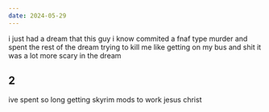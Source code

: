 ```yaml
---
date: 2024-05-29
---
```


i just had a dream that this guy i know commited a fnaf type murder and spent the rest of the dream trying to kill me like getting on my bus and shit it was a lot more scary in the dream

## 2

ive spent so long getting skyrim mods to work jesus christ
